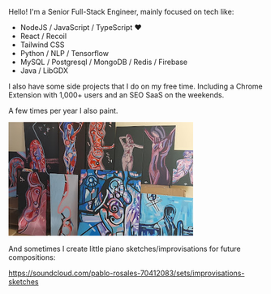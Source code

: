 Hello! I'm a Senior Full-Stack Engineer, mainly focused on tech like:

* NodeJS / JavaScript / TypeScript ❤️
* React / Recoil
* Tailwind CSS
* Python / NLP / Tensorflow
* MySQL / Postgresql / MongoDB / Redis / Firebase
* Java / LibGDX

I also have some side projects that I do on my free time. Including a Chrome Extension with 1,000+ users and an SEO SaaS on the weekends.

A few times per year I also paint.

![Paintings](./paintings.jpg)

And sometimes I create little piano sketches/improvisations for future compositions:

https://soundcloud.com/pablo-rosales-70412083/sets/improvisations-sketches
